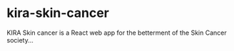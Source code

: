 # kira-skin-cancer
KIRA Skin cancer is a React web app for the betterment of the Skin Cancer society...
